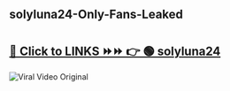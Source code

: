 
 ## solyluna24-Only-Fans-Leaked

# <h2><a href="https://clipsfans.com/solyluna24&ref=git">🔗 Click to LINKS ⏩⏩ 👉 🟢 solyluna24 </a></h2>

<a href="https://clipsfans.com/solyluna24&ref=git" rel="nofollow" data-target="animated-image.originalLink"><img src="https://i.ibb.co.com/xMMVF88/686577567.gif" alt="Viral Video Original" style="max-width: 100%; display: inline-block;" data-target="animated-image.originalImage"></a>
